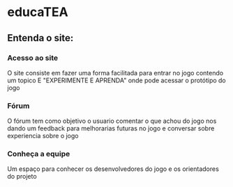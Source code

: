 # educaTEA

## Entenda o site:

### Acesso ao site
O site consiste em fazer uma forma facilitada para entrar no jogo contendo um topico E "EXPERIMENTE E APRENDA" onde pode acessar o protótipo do jogo 

### Fórum 
O fórum tem como objetivo o usuario comentar o que achou do jogo nos dando um feedback para melhorarias futuras no jogo e conversar sobre experiencia sobre o jogo

### Conheça a equipe
Um espaço para conhecer os desenvolvedores do jogo e os orientadores do projeto